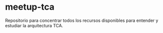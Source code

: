 # meetup-tca
Repositorio para concentrar todos los recursos disponibles para entender y estudiar la arquitectura TCA.
